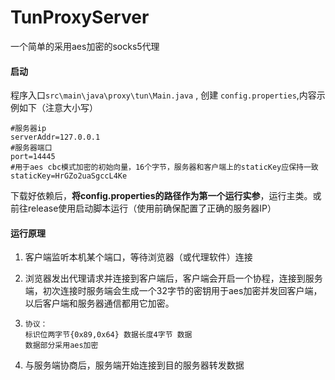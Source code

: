 # TunProxyServer

一个简单的采用aes加密的socks5代理

#### 启动

程序入口`src\main\java\proxy\tun\Main.java` , 创建 `config.properties`,内容示例如下（注意大小写）

```properties
#服务器ip
serverAddr=127.0.0.1
#服务器端口
port=14445
#用于aes cbc模式加密的初始向量，16个字节，服务器和客户端上的staticKey应保持一致
staticKey=HrGZo2uaSgccL4Ke
```

下载好依赖后，**将config.properties的路径作为第一个运行实参**，运行主类。或前往release使用启动脚本运行（使用前确保配置了正确的服务器IP）

#### 运行原理

1. 客户端监听本机某个端口，等待浏览器（或代理软件）连接

2. 浏览器发出代理请求并连接到客户端后，客户端会开启一个协程，连接到服务端，初次连接时服务端会生成一个32字节的密钥用于aes加密并发回客户端，以后客户端和服务器通信都用它加密。

3. ``` 
   协议：
   标识位两字节{0x89,0x64} 数据长度4字节 数据
   数据部分采用aes加密
   ```

4. 与服务端协商后，服务端开始连接到目的服务器转发数据
